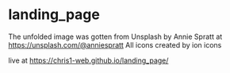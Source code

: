 # landing_page

The unfolded image was gotten from Unsplash by Annie Spratt at https://unsplash.com/@anniespratt
All icons created by ion icons

live at https://chris1-web.github.io/landing_page/
